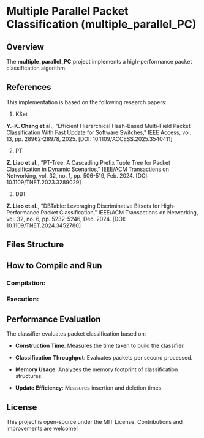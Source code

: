 # Multiple Parallel Packet Classification (multiple\_parallel\_PC)

## Overview

The **multiple\_parallel\_PC** project implements a high-performance packet classification algorithm.


## References

This implementation is based on the following research papers:

1. KSet

**Y.-K. Chang et al.**, "Efficient Hierarchical Hash-Based Multi-Field Packet Classification With Fast Update for Software Switches," IEEE Access, vol. 13, pp. 28962-28978, 2025. [DOI: 10.1109/ACCESS.2025.3540411]

2. PT

**Z. Liao et al.**, "PT-Tree: A Cascading Prefix Tuple Tree for Packet Classification in Dynamic Scenarios," IEEE/ACM Transactions on Networking, vol. 32, no. 1, pp. 506-519, Feb. 2024. [DOI: 10.1109/TNET.2023.3289029]

3. DBT

**Z. Liao et al.**, "DBTable: Leveraging Discriminative Bitsets for High-Performance Packet Classification," IEEE/ACM Transactions on Networking, vol. 32, no. 6, pp. 5232-5246, Dec. 2024. [DOI: 10.1109/TNET.2024.3452780]


## Files Structure


## How to Compile and Run


### Compilation:


### Execution:



## Performance Evaluation

The classifier evaluates packet classification based on:

- **Construction Time**: Measures the time taken to build the classifier.

- **Classification Throughput**: Evaluates packets per second processed.

- **Memory Usage**: Analyzes the memory footprint of classification structures.

- **Update Efficiency**: Measures insertion and deletion times.


## License

This project is open-source under the MIT License. Contributions and improvements are welcome!


